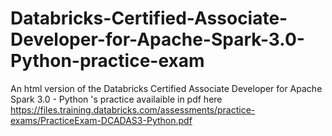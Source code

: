 # Databricks-Certified-Associate-Developer-for-Apache-Spark-3.0-Python-practice-exam
An html version of the  Databricks Certified Associate Developer for Apache Spark 3.0 - Python 's practice availaible in pdf here https://files.training.databricks.com/assessments/practice-exams/PracticeExam-DCADAS3-Python.pdf
